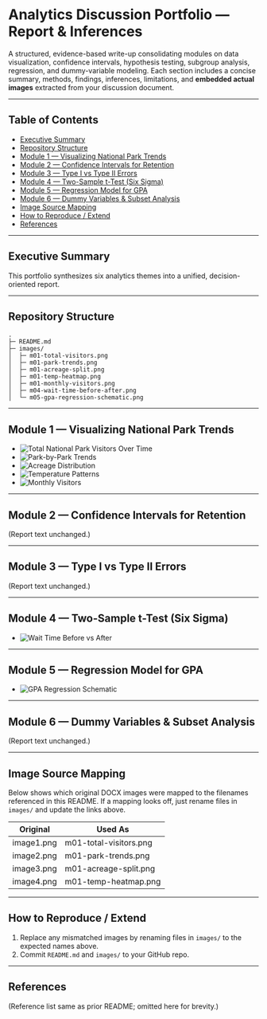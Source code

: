 # Analytics Discussion Portfolio — Report & Inferences

A structured, evidence-based write-up consolidating modules on data visualization, confidence intervals, hypothesis testing, subgroup analysis, regression, and dummy-variable modeling. Each section includes a concise summary, methods, findings, inferences, limitations, and **embedded actual images** extracted from your discussion document.

---

## Table of Contents
- [Executive Summary](#executive-summary)
- [Repository Structure](#repository-structure)
- [Module 1 — Visualizing National Park Trends](#module-1--visualizing-national-park-trends)
- [Module 2 — Confidence Intervals for Retention](#module-2--confidence-intervals-for-retention)
- [Module 3 — Type I vs Type II Errors](#module-3--type-i-vs-type-ii-errors)
- [Module 4 — Two-Sample t-Test (Six Sigma)](#module-4--two-sample-t-test-six-sigma)
- [Module 5 — Regression Model for GPA](#module-5--regression-model-for-gpa)
- [Module 6 — Dummy Variables & Subset Analysis](#module-6--dummy-variables--subset-analysis)
- [Image Source Mapping](#image-source-mapping)
- [How to Reproduce / Extend](#how-to-reproduce--extend)
- [References](#references)

---

## Executive Summary

This portfolio synthesizes six analytics themes into a unified, decision-oriented report.

---

## Repository Structure

```
.
├─ README.md
├─ images/
│  ├─ m01-total-visitors.png
│  ├─ m01-park-trends.png
│  ├─ m01-acreage-split.png
│  ├─ m01-temp-heatmap.png
│  ├─ m01-monthly-visitors.png
│  ├─ m04-wait-time-before-after.png
│  └─ m05-gpa-regression-schematic.png
```

---

## Module 1 — Visualizing National Park Trends

- ![Total National Park Visitors Over Time](images/m01-total-visitors.png)
- ![Park-by-Park Trends](images/m01-park-trends.png)
- ![Acreage Distribution](images/m01-acreage-split.png)
- ![Temperature Patterns](images/m01-temp-heatmap.png)
- ![Monthly Visitors](images/m01-monthly-visitors.png)

---

## Module 2 — Confidence Intervals for Retention

(Report text unchanged.)

---

## Module 3 — Type I vs Type II Errors

(Report text unchanged.)

---

## Module 4 — Two-Sample t-Test (Six Sigma)

- ![Wait Time Before vs After](images/m04-wait-time-before-after.png)

---

## Module 5 — Regression Model for GPA

- ![GPA Regression Schematic](images/m05-gpa-regression-schematic.png)

---

## Module 6 — Dummy Variables & Subset Analysis

(Report text unchanged.)

---

## Image Source Mapping

Below shows which original DOCX images were mapped to the filenames referenced in this README. If a mapping looks off, just rename files in `images/` and update the links above.

| Original | Used As |
|---|---|
| image1.png | m01-total-visitors.png |
| image2.png | m01-park-trends.png |
| image3.png | m01-acreage-split.png |
| image4.png | m01-temp-heatmap.png |


---

## How to Reproduce / Extend

1. Replace any mismatched images by renaming files in `images/` to the expected names above.
2. Commit `README.md` and `images/` to your GitHub repo.

---

## References

(Reference list same as prior README; omitted here for brevity.)
